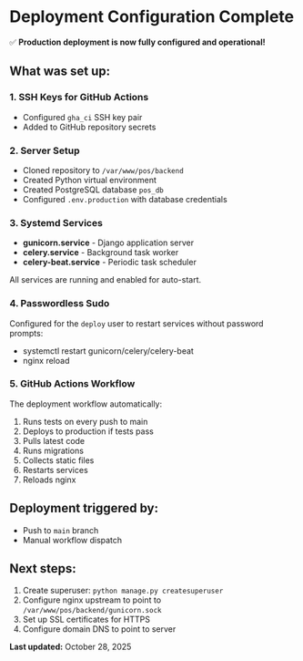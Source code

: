 # Deployment Configuration Complete

✅ **Production deployment is now fully configured and operational!**

## What was set up:

### 1. SSH Keys for GitHub Actions
- Configured `gha_ci` SSH key pair
- Added to GitHub repository secrets

### 2. Server Setup
- Cloned repository to `/var/www/pos/backend`
- Created Python virtual environment
- Created PostgreSQL database `pos_db`
- Configured `.env.production` with database credentials

### 3. Systemd Services
- **gunicorn.service** - Django application server
- **celery.service** - Background task worker
- **celery-beat.service** - Periodic task scheduler

All services are running and enabled for auto-start.

### 4. Passwordless Sudo
Configured for the `deploy` user to restart services without password prompts:
- systemctl restart gunicorn/celery/celery-beat
- nginx reload

### 5. GitHub Actions Workflow
The deployment workflow automatically:
1. Runs tests on every push to main
2. Deploys to production if tests pass
3. Pulls latest code
4. Runs migrations
5. Collects static files
6. Restarts services
7. Reloads nginx

## Deployment triggered by:
- Push to `main` branch
- Manual workflow dispatch

## Next steps:
1. Create superuser: `python manage.py createsuperuser`
2. Configure nginx upstream to point to `/var/www/pos/backend/gunicorn.sock`
3. Set up SSL certificates for HTTPS
4. Configure domain DNS to point to server

**Last updated:** October 28, 2025
